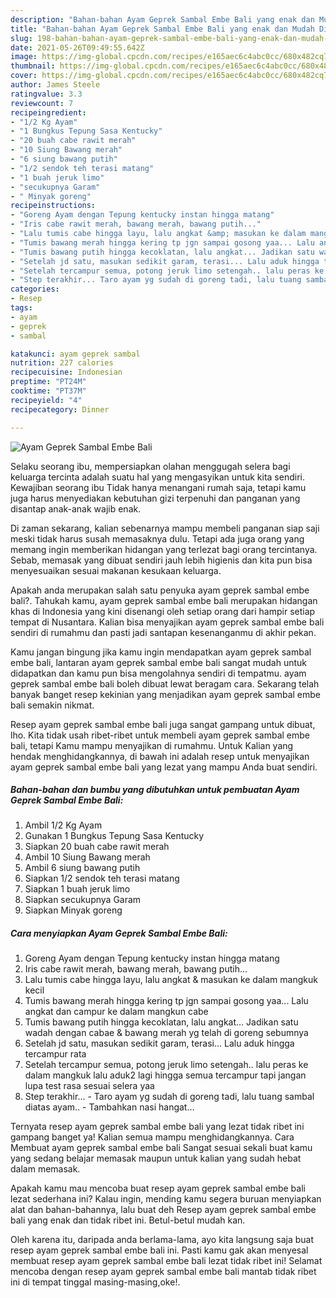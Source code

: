 ```yaml
---
description: "Bahan-bahan Ayam Geprek Sambal Embe Bali yang enak dan Mudah Dibuat"
title: "Bahan-bahan Ayam Geprek Sambal Embe Bali yang enak dan Mudah Dibuat"
slug: 198-bahan-bahan-ayam-geprek-sambal-embe-bali-yang-enak-dan-mudah-dibuat
date: 2021-05-26T09:49:55.642Z
image: https://img-global.cpcdn.com/recipes/e165aec6c4abc0cc/680x482cq70/ayam-geprek-sambal-embe-bali-foto-resep-utama.jpg
thumbnail: https://img-global.cpcdn.com/recipes/e165aec6c4abc0cc/680x482cq70/ayam-geprek-sambal-embe-bali-foto-resep-utama.jpg
cover: https://img-global.cpcdn.com/recipes/e165aec6c4abc0cc/680x482cq70/ayam-geprek-sambal-embe-bali-foto-resep-utama.jpg
author: James Steele
ratingvalue: 3.3
reviewcount: 7
recipeingredient:
- "1/2 Kg Ayam"
- "1 Bungkus Tepung Sasa Kentucky"
- "20 buah cabe rawit merah"
- "10 Siung Bawang merah"
- "6 siung bawang putih"
- "1/2 sendok teh terasi matang"
- "1 buah jeruk limo"
- "secukupnya Garam"
- " Minyak goreng"
recipeinstructions:
- "Goreng Ayam dengan Tepung kentucky instan hingga matang"
- "Iris cabe rawit merah, bawang merah, bawang putih..."
- "Lalu tumis cabe hingga layu, lalu angkat &amp; masukan ke dalam mangkuk kecil"
- "Tumis bawang merah hingga kering tp jgn sampai gosong yaa... Lalu angkat dan campur ke dalam mangkun cabe"
- "Tumis bawang putih hingga kecoklatan, lalu angkat... Jadikan satu wadah dengan cabae &amp; bawang merah yg telah di goreng sebumnya"
- "Setelah jd satu, masukan sedikit garam, terasi... Lalu aduk hingga tercampur rata"
- "Setelah tercampur semua, potong jeruk limo setengah.. lalu peras ke dalam mangkuk lalu aduk2 lagi hingga semua tercampur tapi jangan lupa test rasa sesuai selera yaa"
- "Step terakhir... Taro ayam yg sudah di goreng tadi, lalu tuang sambal diatas ayam.. Tambahkan nasi hangat..."
categories:
- Resep
tags:
- ayam
- geprek
- sambal

katakunci: ayam geprek sambal 
nutrition: 227 calories
recipecuisine: Indonesian
preptime: "PT24M"
cooktime: "PT37M"
recipeyield: "4"
recipecategory: Dinner

---
```



![Ayam Geprek Sambal Embe Bali](https://img-global.cpcdn.com/recipes/e165aec6c4abc0cc/680x482cq70/ayam-geprek-sambal-embe-bali-foto-resep-utama.jpg)

Selaku seorang ibu, mempersiapkan olahan menggugah selera bagi keluarga tercinta adalah suatu hal yang mengasyikan untuk kita sendiri. Kewajiban seorang ibu Tidak hanya menangani rumah saja, tetapi kamu juga harus menyediakan kebutuhan gizi terpenuhi dan panganan yang disantap anak-anak wajib enak.

Di zaman  sekarang, kalian sebenarnya mampu membeli panganan siap saji meski tidak harus susah memasaknya dulu. Tetapi ada juga orang yang memang ingin memberikan hidangan yang terlezat bagi orang tercintanya. Sebab, memasak yang dibuat sendiri jauh lebih higienis dan kita pun bisa menyesuaikan sesuai makanan kesukaan keluarga. 



Apakah anda merupakan salah satu penyuka ayam geprek sambal embe bali?. Tahukah kamu, ayam geprek sambal embe bali merupakan hidangan khas di Indonesia yang kini disenangi oleh setiap orang dari hampir setiap tempat di Nusantara. Kalian bisa menyajikan ayam geprek sambal embe bali sendiri di rumahmu dan pasti jadi santapan kesenanganmu di akhir pekan.

Kamu jangan bingung jika kamu ingin mendapatkan ayam geprek sambal embe bali, lantaran ayam geprek sambal embe bali sangat mudah untuk didapatkan dan kamu pun bisa mengolahnya sendiri di tempatmu. ayam geprek sambal embe bali boleh dibuat lewat beragam cara. Sekarang telah banyak banget resep kekinian yang menjadikan ayam geprek sambal embe bali semakin nikmat.

Resep ayam geprek sambal embe bali juga sangat gampang untuk dibuat, lho. Kita tidak usah ribet-ribet untuk membeli ayam geprek sambal embe bali, tetapi Kamu mampu menyajikan di rumahmu. Untuk Kalian yang hendak menghidangkannya, di bawah ini adalah resep untuk menyajikan ayam geprek sambal embe bali yang lezat yang mampu Anda buat sendiri.

<!--inarticleads1-->

##### Bahan-bahan dan bumbu yang dibutuhkan untuk pembuatan Ayam Geprek Sambal Embe Bali:

1. Ambil 1/2 Kg Ayam
1. Gunakan 1 Bungkus Tepung Sasa Kentucky
1. Siapkan 20 buah cabe rawit merah
1. Ambil 10 Siung Bawang merah
1. Ambil 6 siung bawang putih
1. Siapkan 1/2 sendok teh terasi matang
1. Siapkan 1 buah jeruk limo
1. Siapkan secukupnya Garam
1. Siapkan  Minyak goreng




<!--inarticleads2-->

##### Cara menyiapkan Ayam Geprek Sambal Embe Bali:

1. Goreng Ayam dengan Tepung kentucky instan hingga matang
1. Iris cabe rawit merah, bawang merah, bawang putih...
1. Lalu tumis cabe hingga layu, lalu angkat &amp; masukan ke dalam mangkuk kecil
1. Tumis bawang merah hingga kering tp jgn sampai gosong yaa... Lalu angkat dan campur ke dalam mangkun cabe
1. Tumis bawang putih hingga kecoklatan, lalu angkat... Jadikan satu wadah dengan cabae &amp; bawang merah yg telah di goreng sebumnya
1. Setelah jd satu, masukan sedikit garam, terasi... Lalu aduk hingga tercampur rata
1. Setelah tercampur semua, potong jeruk limo setengah.. lalu peras ke dalam mangkuk lalu aduk2 lagi hingga semua tercampur tapi jangan lupa test rasa sesuai selera yaa
1. Step terakhir... - Taro ayam yg sudah di goreng tadi, lalu tuang sambal diatas ayam.. - Tambahkan nasi hangat...




Ternyata resep ayam geprek sambal embe bali yang lezat tidak ribet ini gampang banget ya! Kalian semua mampu menghidangkannya. Cara Membuat ayam geprek sambal embe bali Sangat sesuai sekali buat kamu yang sedang belajar memasak maupun untuk kalian yang sudah hebat dalam memasak.

Apakah kamu mau mencoba buat resep ayam geprek sambal embe bali lezat sederhana ini? Kalau ingin, mending kamu segera buruan menyiapkan alat dan bahan-bahannya, lalu buat deh Resep ayam geprek sambal embe bali yang enak dan tidak ribet ini. Betul-betul mudah kan. 

Oleh karena itu, daripada anda berlama-lama, ayo kita langsung saja buat resep ayam geprek sambal embe bali ini. Pasti kamu gak akan menyesal membuat resep ayam geprek sambal embe bali lezat tidak ribet ini! Selamat mencoba dengan resep ayam geprek sambal embe bali mantab tidak ribet ini di tempat tinggal masing-masing,oke!.

